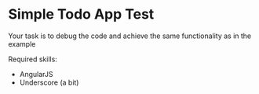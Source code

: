 Simple Todo App Test
===

Your task is to debug the code and achieve the same functionality as in the example

Required skills:
- AngularJS
- Underscore (a bit)

